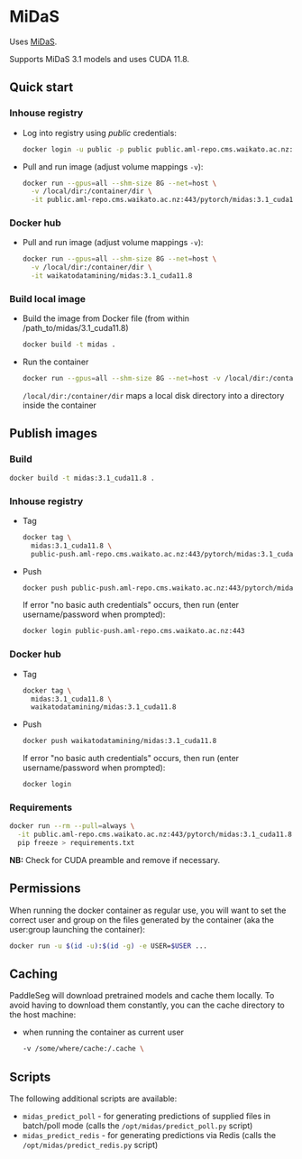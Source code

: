 # MiDaS

Uses [MiDaS](https://github.com/isl-org/MiDaS). 

Supports MiDaS 3.1 models and uses CUDA 11.8.

## Quick start

### Inhouse registry

* Log into registry using *public* credentials:

  ```bash
  docker login -u public -p public public.aml-repo.cms.waikato.ac.nz:443 
  ```

* Pull and run image (adjust volume mappings `-v`):

  ```bash
  docker run --gpus=all --shm-size 8G --net=host \
    -v /local/dir:/container/dir \
    -it public.aml-repo.cms.waikato.ac.nz:443/pytorch/midas:3.1_cuda11.8
  ```

### Docker hub

* Pull and run image (adjust volume mappings `-v`):

  ```bash
  docker run --gpus=all --shm-size 8G --net=host \
    -v /local/dir:/container/dir \
    -it waikatodatamining/midas:3.1_cuda11.8
  ```

### Build local image

* Build the image from Docker file (from within /path_to/midas/3.1_cuda11.8)

  ```bash
  docker build -t midas .
  ```
  
* Run the container

  ```bash
  docker run --gpus=all --shm-size 8G --net=host -v /local/dir:/container/dir -it midas
  ```
  `/local/dir:/container/dir` maps a local disk directory into a directory inside the container


## Publish images

### Build

```bash
docker build -t midas:3.1_cuda11.8 .
```

### Inhouse registry  

* Tag

  ```bash
  docker tag \
    midas:3.1_cuda11.8 \
    public-push.aml-repo.cms.waikato.ac.nz:443/pytorch/midas:3.1_cuda11.8
  ```
  
* Push

  ```bash
  docker push public-push.aml-repo.cms.waikato.ac.nz:443/pytorch/midas:3.1_cuda11.8
  ```
  If error "no basic auth credentials" occurs, then run (enter username/password when prompted):
  
  ```bash
  docker login public-push.aml-repo.cms.waikato.ac.nz:443
  ```

### Docker hub  

* Tag

  ```bash
  docker tag \
    midas:3.1_cuda11.8 \
    waikatodatamining/midas:3.1_cuda11.8
  ```
  
* Push

  ```bash
  docker push waikatodatamining/midas:3.1_cuda11.8
  ```
  If error "no basic auth credentials" occurs, then run (enter username/password when prompted):
  
  ```bash
  docker login
  ``` 


### Requirements

```bash
docker run --rm --pull=always \
  -it public.aml-repo.cms.waikato.ac.nz:443/pytorch/midas:3.1_cuda11.8 \
  pip freeze > requirements.txt
```

**NB:** Check for CUDA preamble and remove if necessary.


## Permissions

When running the docker container as regular use, you will want to set the correct
user and group on the files generated by the container (aka the user:group launching
the container):

```bash
docker run -u $(id -u):$(id -g) -e USER=$USER ...
```

## Caching

PaddleSeg will download pretrained models and cache them locally. To avoid having
to download them constantly, you can the cache directory to the host machine:

* when running the container as current user

  ```bash
  -v /some/where/cache:/.cache \
  ```


## Scripts

The following additional scripts are available:

* `midas_predict_poll` - for generating predictions of supplied files in batch/poll mode (calls the `/opt/midas/predict_poll.py` script)
* `midas_predict_redis` - for generating predictions via Redis (calls the `/opt/midas/predict_redis.py` script)
